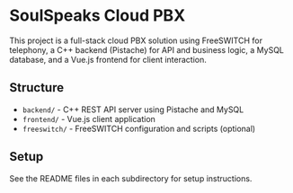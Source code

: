 # SoulSpeaks Cloud PBX

This project is a full-stack cloud PBX solution using FreeSWITCH for telephony, a C++ backend (Pistache) for API and business logic, a MySQL database, and a Vue.js frontend for client interaction.

## Structure

- `backend/` - C++ REST API server using Pistache and MySQL
- `frontend/` - Vue.js client application
- `freeswitch/` - FreeSWITCH configuration and scripts (optional)

## Setup
See the README files in each subdirectory for setup instructions. 